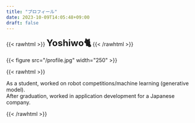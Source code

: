 ```yaml
---
title: "プロフィール"
date: 2023-10-09T14:05:48+09:00
draft: false
---
```


{{< rawhtml >}} 
<font size="5"><b>Yoshiwo🐈</b></font>
{{< /rawhtml >}}

{{< figure src="/profile.jpg" width="250" >}}

{{< rawhtml >}} 
<p>
As a student, worked on robot competitions/machine learning (generative model).<br>
After graduation, worked in application development for a Japanese company.<br>
</p> 
{{< /rawhtml >}}
